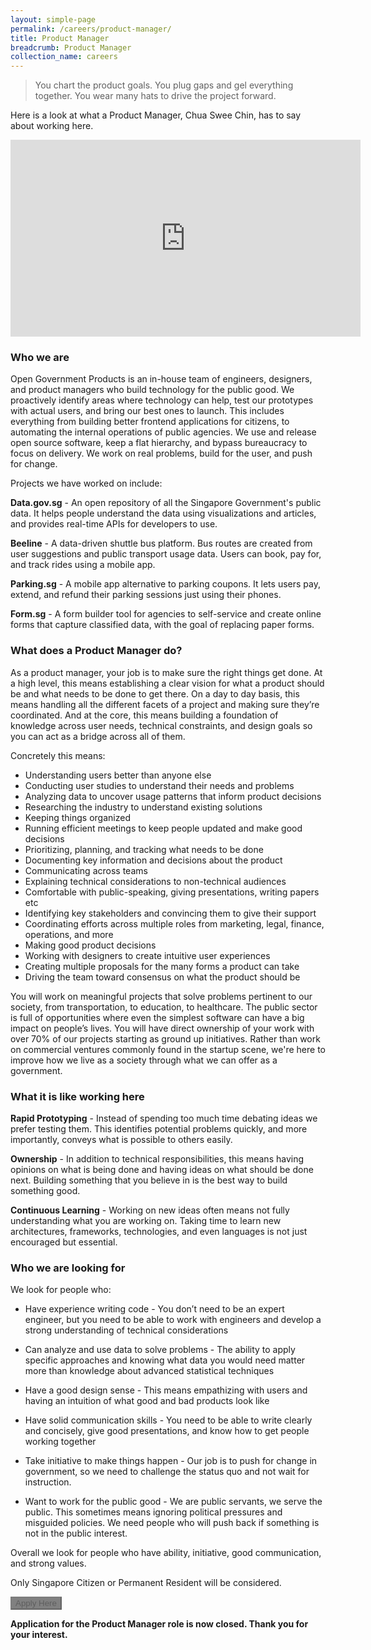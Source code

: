 ```yaml
---
layout: simple-page
permalink: /careers/product-manager/
title: Product Manager
breadcrumb: Product Manager 
collection_name: careers
---
```


> You chart the product goals. You plug gaps and gel everything together. You wear many hats to drive the project forward.

Here is a look at what a Product Manager, Chua Swee Chin, has to say about working here.

<div class="bp-youtube">
	<iframe width="560" height="315" src="https://www.youtube.com/embed/DjcjGu7lP3I" frameborder="0" allow="autoplay; encrypted-media" allowfullscreen></iframe>
</div>

### **Who we are**

Open Government Products is an in-house team of engineers, designers, and product managers who build technology for the public good. We proactively identify areas where technology can help, test our prototypes with actual users, and bring our best ones to launch. This includes everything from building better frontend applications for citizens, to automating the internal operations of public agencies. We use and release open source software, keep a flat hierarchy, and bypass bureaucracy to focus on delivery. We work on real problems, build for the user, and push for change.

Projects we have worked on include:

**Data.gov.sg** - An open repository of all the Singapore Government's public data. It helps people understand the data using visualizations and articles, and provides real-time APIs for developers to use.

**Beeline** - A data-driven shuttle bus platform. Bus routes are created from user suggestions and public transport usage data. Users can book, pay for, and track rides using a mobile app.

**Parking.sg** - A mobile app alternative to parking coupons. It lets users pay, extend, and refund their parking sessions just using their phones.

**Form.sg** - A form builder tool for agencies to self-service and create online forms that capture classified data, with the goal of replacing paper forms.

### **What does a Product Manager do?**
As a product manager, your job is to make sure the right things get done. At a high level, this means establishing a clear vision for what a product should be and what needs to be done to get there. On a day to day basis, this means handling all the different facets of a project and making sure they’re coordinated. And at the core, this means building a foundation of knowledge across user needs, technical constraints, and design goals so you can act as a bridge across all of them.

Concretely this means:

* Understanding users better than anyone else
* Conducting user studies to understand their needs and problems
* Analyzing data to uncover usage patterns that inform product decisions
* Researching the industry to understand existing solutions
* Keeping things organized
* Running efficient meetings to keep people updated and make good decisions
* Prioritizing, planning, and tracking what needs to be done
* Documenting key information and decisions about the product
* Communicating across teams
* Explaining technical considerations to non-technical audiences
* Comfortable with public-speaking, giving presentations, writing papers etc
* Identifying key stakeholders and convincing them to give their support
* Coordinating efforts across multiple roles from marketing, legal, finance, operations, and more
* Making good product decisions
* Working with designers to create intuitive user experiences
* Creating multiple proposals for the many forms a product can take
* Driving the team toward consensus on what the product should be

You will work on meaningful projects that solve problems pertinent to our society, from transportation, to education, to healthcare. The public sector is full of opportunities where even the simplest software can have a big impact on people’s lives. You will have direct ownership of your work with over 70% of our projects starting as ground up initiatives. Rather than work on commercial ventures commonly found in the startup scene, we're here to improve how we live as a society through what we can offer as a government.

### **What it is like working here**

**Rapid Prototyping** - Instead of spending too much time debating ideas we prefer testing them. This identifies potential problems quickly, and more importantly, conveys what is possible to others easily.

**Ownership** - In addition to technical responsibilities, this means having opinions on what is being done and having ideas on what should be done next. Building something that you believe in is the best way to build something good.

**Continuous Learning** - Working on new ideas often means not fully understanding what you are working on. Taking time to learn new architectures, frameworks, technologies, and even languages is not just encouraged but essential.

### **Who we are looking for**

We look for people who:

* Have experience writing code - You don’t need to be an expert engineer, but you need to be able to work with engineers and develop a strong understanding of technical considerations

* Can analyze and use data to solve problems - The ability to apply specific approaches and knowing what data you would need matter more than knowledge about advanced statistical techniques

* Have a good design sense - This means empathizing with users and having an intuition of what good and bad products look like

* Have solid communication skills - You need to be able to write clearly and concisely, give good presentations, and know how to get people working together

* Take initiative to make things happen - Our job is to push for change in government, so we need to challenge the status quo and not wait for instruction.

* Want to work for the public good - We are public servants, we serve the public. This sometimes means ignoring political pressures and misguided policies. We need people who will push back if something is not in the public interest.

Overall we look for people who have ability, initiative, good communication, and strong values.

Only Singapore Citizen or Permanent Resident will be considered.
 
<a href="https://opengovernmentproducts.recruitee.com/o/product-manager" target="_blank">
    <button class="bp-button is-secondary is-medium has-text-white is-uppercase search-button" disabled style="    background-color: grey !important; text-decoration: none !important;" >
        Apply Here
    </button>
</a>

**Application for the Product Manager role is now closed. Thank you for your interest.**
